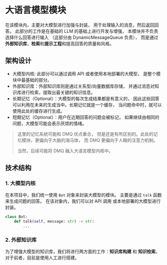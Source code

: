 # 大语言模型模块

在该模块内，主要对大模型进行加强与封装，
用于处理输入的消息，然后返回回答。
此部分的工作是在基础的 LLM 的基础上进行开发与增强，
本模块并不负责选择什么回答进行输入
（这部分由 DynamicMessageQueue 负责），
而是通过 **外部知识库**，**检索**和**提示工程**和提高回答的质量和风格。

## 架构设计

-   大模型内核: 此部分可以通过调用 API 或者使用本地部署的大模型，
    是整个模块中最基础的部分。
-   外部知识库：外部知识库则是通过关系型/向量数据库存储，
    并通过消息对知识库进行检索，提取出最关键的知识信息。
-   长期记忆（Optional）：大模型的每次生成结果都是有意义的，
    因此这些回答可以利用在未来的生成当中。长期记忆就是一个缓存，
    当问题命中时，就可以使用此处的缓存进行生成。
-   短期记忆（Optional）：用户在近期回答的问题会被标记，
    如果继续由相同的问题，大模型可能会表示厌烦的情绪。

> 这里的记忆系统可能和 DMQ 优点重合，
> 但是还是有所区别的。此处的记忆模块，更偏向于大脑的海马体，
> 而 DMQ 更偏向于人眼的注意力机制。
>
> 当然，后续可能将 DMQ 融入大语言模型内核中。

## 技术结构

### 1. 大模型内核

在本项目中，我们统一使用 `Bot` 对象来封装大模型的模块。
主要是通过 `talk` 函数来生成问题的回答。
在该对象内，我们可以对 API 调用 或本地部署的大模型进行封装。

```python
class Bot:
    def talk(self, message: str) -> str:
        ...
```

### 2. 外部知识库

为了增强大模型的知识库，我们将进行两方面的工作：**知识库构建** 和 **知识检索**。
对于前者，目前是使用人工进行搭建。
